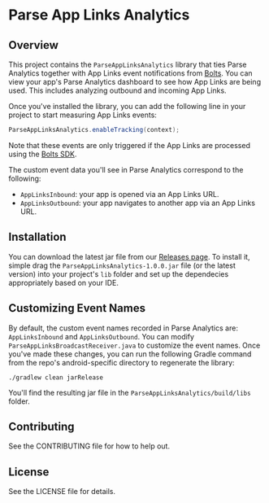 # Parse App Links Analytics

## Overview

This project contains the `ParseAppLinksAnalytics` library that ties Parse Analytics together with App Links event notifications from [Bolts](https://github.com/BoltsFramework/). You can view your app's Parse Analytics dashboard to see how App Links are being used. This includes analyzing outbound and incoming App Links.

Once you've installed the library, you can add the following line in your project to start measuring App Links events:

```java
ParseAppLinksAnalytics.enableTracking(context);
```

Note that these events are only triggered if the App Links are processed using the [Bolts SDK](https://github.com/BoltsFramework/).

The custom event data you'll see in Parse Analytics correspond to the following:

  + `AppLinksInbound`: your app is opened via an App Links URL.
  + `AppLinksOutbound`: your app navigates to another app via an App Links URL.

## Installation

You can download the latest jar file from our [Releases page](https://github.com/ParsePlatform/ParseAppLinksAnalytics/releases). To install it, simple drag the `ParseAppLinksAnalytics-1.0.0.jar` file (or the latest version) into your project's `lib` folder and set up the dependecies appropriately based on your IDE.

## Customizing Event Names

By default, the custom event names recorded in Parse Analytics are: `AppLinksInbound` and `AppLinksOutbound`. You can modify `ParseAppLinksBroadcastReceiver.java` to customize the event names. Once you've made these changes, you can run the following Gradle command from the repo's android-specific directory to regenerate the library:

```
./gradlew clean jarRelease
```

You'll find the resulting jar file in the `ParseAppLinksAnalytics/build/libs` folder.

## Contributing
See the CONTRIBUTING file for how to help out.

## License
See the LICENSE file for details.
